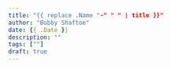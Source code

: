 ```yaml
---
title: "{{ replace .Name "-" " " | title }}"
author: "Bobby Shaftoe"
date: {{ .Date }}
description: ""
tags: [""]
draft: true
---
```

